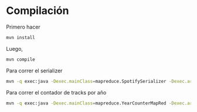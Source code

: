 # Compilación
Primero hacer
```bash
mvn install
```
Luego, 
```bash
mvn compile
```
Para correr el serializer 
```bash
mvn -q exec:java -Dexec.mainClass=mapreduce.SpotifySerializer -Dexec.args="serializer"
```

Para correr el contador de tracks por año
```bash
mvn -q exec:java -Dexec.mainClass=mapreduce.YearCounterMapRed -Dexec.args="outputSerializado outputYearCounter"
```